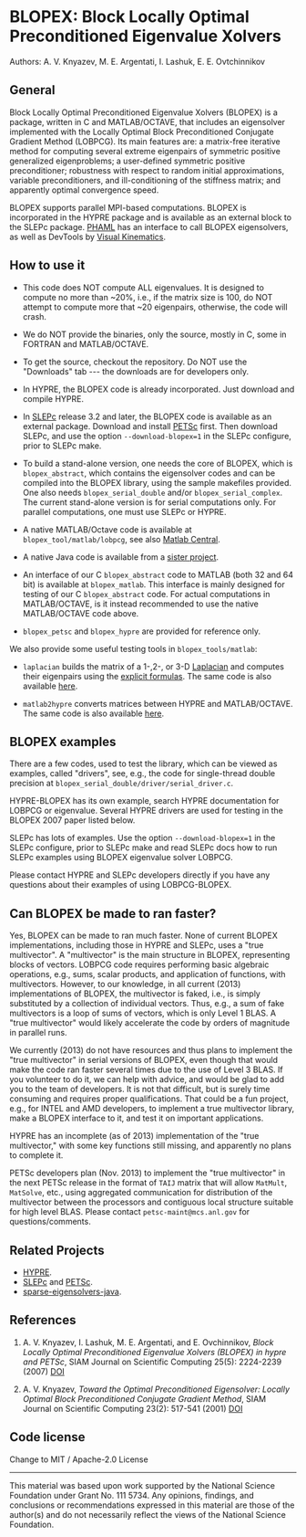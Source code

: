 BLOPEX: Block Locally Optimal Preconditioned Eigenvalue Xolvers
===============================================================

Authors: A. V. Knyazev, M. E. Argentati, I. Lashuk, E. E. Ovtchinnikov


General
-------

Block Locally Optimal Preconditioned Eigenvalue Xolvers (BLOPEX) is a package, written in C and MATLAB/OCTAVE, that includes an eigensolver implemented with the Locally Optimal Block Preconditioned Conjugate Gradient Method (LOBPCG). Its main features are: a matrix-free iterative method for computing several extreme eigenpairs of symmetric positive generalized eigenproblems; a user-defined symmetric positive preconditioner; robustness with respect to random initial approximations, variable preconditioners, and ill-conditioning of the stiffness matrix; and apparently optimal convergence speed.

BLOPEX supports parallel MPI-based computations. BLOPEX is incorporated in the HYPRE package and is available as an external block to the SLEPc package. [PHAML](http://math.nist.gov/~WMitchell/phaml/phaml.html) has an interface to call BLOPEX eigensolvers, as well as DevTools by [Visual Kinematics](http://vki.com).

How to use it
-------------

- This code does NOT compute ALL eigenvalues. It is designed to compute no more than ~20%, i.e., if the matrix size is 100, do NOT attempt to compute more that ~20 eigenpairs, otherwise, the code will crash. 

- We do NOT provide the binaries, only the source, mostly in C, some in FORTRAN and MATLAB/OCTAVE. 

- To get the source, checkout the repository. Do NOT use the "Downloads" tab --- the downloads are for developers only. 

- In HYPRE, the BLOPEX code is already incorporated. Just download and compile HYPRE. 

- In [SLEPc][SLEPc] release 3.2 and later, the BLOPEX code is available as an external package. Download and install [PETSc][PETSc] first. Then download SLEPc, and use the option `--download-blopex=1` in the SLEPc configure, prior to SLEPc make. 

- To build a stand-alone version, one needs the core of BLOPEX, which is `blopex_abstract`, which contains the eigensolver codes and can be compiled into the BLOPEX library, using the sample makefiles provided. One also needs `blopex_serial_double` and/or `blopex_serial_complex`. The current stand-alone version is for serial computations only. For parallel computations, one must use SLEPc or HYPRE. 

- A native MATLAB/Octave code is available at `blopex_tool/matlab/lobpcg`, see also [Matlab Central][matlabcentral1]. 

- A native Java code is available from a [sister project][sparse-eigensolvers-java].

- An interface of our C `blopex_abstract` code to MATLAB (both 32 and 64 bit) is available at `blopex_matlab`. This interface is mainly designed for testing of our C `blopex_abstract` code. For actual computations in MATLAB/OCTAVE, is it instead recommended to use the native MATLAB/OCTAVE code above. 

- `blopex_petsc` and `blopex_hypre` are provided for reference only. 

We also provide some useful testing tools in `blopex_tools/matlab`:

- `laplacian` builds the matrix of a 1-,2-, or 3-D [Laplacian][wikipedia1] and computes their eigenpairs using the [explicit formulas][wikipedia2]. The same code is also available [here][matlabcentral2].

- `matlab2hypre` converts matrices between HYPRE and MATLAB/OCTAVE. The same code is also available [here][matlabcentral3].

[SLEPc]:     http://slepc.upv.es
[PETSc]:     http://www.mcs.anl.gov/petsc
[sparse-eigensolvers-java]:  http://code.google.com/p/sparse-eigensolvers-java/ 
[wikipedia1]: http://en.wikipedia.org/wiki/Kronecker_sum_of_discrete_Laplacians
[wikipedia2]: http://en.wikipedia.org/wiki/Eigenvalues_and_eigenvectors_of_the_second_derivative
[matlabcentral1]:  http://www.mathworks.com/matlabcentral/fileexchange/48-lobpcg-m
[matlabcentral2]:  http://www.mathworks.com/matlabcentral/fileexchange/27279-laplacian-in-1d-2d-or-3d
[matlabcentral3]:  http://www.mathworks.com/matlabcentral/fileexchange/27437-matlab2hypre-and-hypre2matlab

BLOPEX examples
---------------

There are a few codes, used to test the library, which can be viewed as examples, called "drivers", see, e.g., the code for single-thread double precision at `blopex_serial_double/driver/serial_driver.c`.

HYPRE-BLOPEX has its own example, search HYPRE documentation for LOBPCG or eigenvalue. Several HYPRE drivers are used for testing in the BLOPEX 2007 paper listed below.

SLEPc has lots of examples. Use the option `--download-blopex=1` in the SLEPc configure, prior to SLEPc make and read SLEPc docs how to run SLEPc examples using BLOPEX eigenvalue solver LOBPCG.

Please contact HYPRE and SLEPc developers directly if you have any questions about their examples of using LOBPCG-BLOPEX. 

Can BLOPEX be made to ran faster?
---------------------------------

Yes, BLOPEX can be made to ran much faster. None of current BLOPEX implementations, including those in HYPRE and SLEPc, uses a "true multivector". A "multivector" is the main structure in BLOPEX, representing blocks of vectors. LOBPCG code requires performing basic algebraic operations, e.g., sums, scalar products, and application of functions, with multivectors. However, to our knowledge, in all current (2013) implementations of BLOPEX, the multivector is faked, i.e., is simply substituted by a collection of individual vectors. Thus, e.g., a sum of fake multivectors is a loop of sums of vectors, which is only Level 1 BLAS. A "true multivector" would likely accelerate the code by orders of magnitude in parallel runs.

We currently (2013) do not have resources and thus plans to implement the "true multivector" in serial versions of BLOPEX, even though that would make the code ran faster several times due to the use of Level 3 BLAS. If you volunteer to do it, we can help with advice, and would be glad to add you to the team of developers. It is not that difficult, but is surely time consuming and requires proper qualifications. That could be a fun project, e.g., for INTEL and AMD developers, to implement a true multivector library, make a BLOPEX interface to it, and test it on important applications.

HYPRE has an incomplete (as of 2013) implementation of the "true multivector," with some key functions still missing, and apparently no plans to complete it.

PETSc developers plan (Nov. 2013) to implement the "true multivector" in the next PETSc release in the format of `TAIJ` matrix that will allow `MatMult`, `MatSolve`, etc., using aggregated communication for distribution of the multivector between the processors and contiguous local structure suitable for high level BLAS. Please contact `petsc-maint@mcs.anl.gov` for questions/comments. 

Related Projects
----------------

- [HYPRE](http://www.llnl.gov/CASC/hypre).
- [SLEPc](http://slepc.upv.es) and [PETSc](http://www.mcs.anl.gov/petsc).
- [sparse-eigensolvers-java](http://code.google.com/p/sparse-eigensolvers-java).


References
----------

1. A. V. Knyazev, I. Lashuk, M. E. Argentati, and E. Ovchinnikov, *Block Locally Optimal Preconditioned Eigenvalue Xolvers (BLOPEX) in hypre and PETSc*, SIAM Journal on Scientific Computing 25(5): 2224-2239 (2007) [DOI](http://dx.doi.org/10.1137/060661624)

2. A. V. Knyazev, *Toward the Optimal Preconditioned Eigensolver: Locally Optimal Block Preconditioned Conjugate Gradient Method*, SIAM Journal on Scientific Computing 23(2): 517-541 (2001) [DOI](http://dx.doi.org/10.1137/S1064827500366124)


Code license
------------
Change to MIT / Apache-2.0 License

-----------------

This material was based upon work supported by the National Science Foundation under Grant No. 111 5734. Any opinions, findings, and conclusions or recommendations expressed in this material are those of the author(s) and do not necessarily reflect the views of the National Science Foundation.
